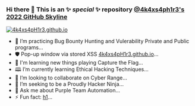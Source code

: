 ### Hi there 👋 This is an ✨ _special_ ✨ repository [@4k4xs4ph1r3's  2022 GitHub Skyline](https://skyline.github.com/4k4xs4ph1r3/2022)

[![4k4xs4pH1r3.github.io](https://github.githubassets.com/images/spinners/octocat-spinner-128.gif)](https://4k4xs4pH1r3.github.io)


-  🔭 I’m practicing Bug Bounty Hunting and Vulerability Private and Public programs...
-  🛡️ Pop-up window via stored XSS [4k4xs4pH1r3.github.io](https://4k4xs4pH1r3.github.io)...
-  🏴󠁭󠁣󠁣󠁬󠁿 I'm learning new things playing Capture the Flag...
-  🕮 I’m currently learning Ethical Hacking Techniques...
-  👯 I’m looking to collaborate on Cyber Range...
-  🤔 I’m seeking to be a Proudly Hacker Ninja...
-  💬 Ask me about Purple Team Automation...
-  ⚡ Fun fact: [h1](https://hackerone.com/akax/year-in-review)...
